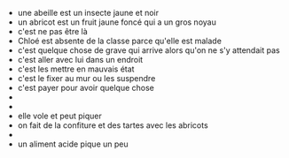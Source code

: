 - une abeille est un insecte jaune et noir
- un abricot est un fruit jaune foncé qui a un gros noyau
- c'est ne pas être là
- Chloé est absente de la classe parce qu'elle est malade
- c'est quelque chose de grave qui arrive alors qu'on ne s'y attendait pas
- c'est aller avec lui dans un endroit
- c'est les mettre en mauvais état
- c'est le fixer au mur ou les suspendre
- c'est payer pour avoir quelque chose
-
-
- elle vole et peut piquer
- on fait de la confiture et des tartes avec les abricots
-
- un aliment acide pique un peu